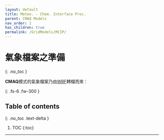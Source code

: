 ```yaml
---
layout: default
title: Meteo. - Chem. Interface Proc.
parent: CMAQ Models
nav_order: 1
has_children: true
permalink: /GridModels/MCIP/
---
```


# 氣象檔案之準備
{: .no_toc }

**CMAQ**模式的氣象檔案乃由[WRF](https://sinotec2.github.io/Focus-on-Air-Quality/wind_models/WRF/)轉檔而來：

{: .fs-6 .fw-300 }

## Table of contents
{: .no_toc .text-delta }

1. TOC
{:toc}

---



